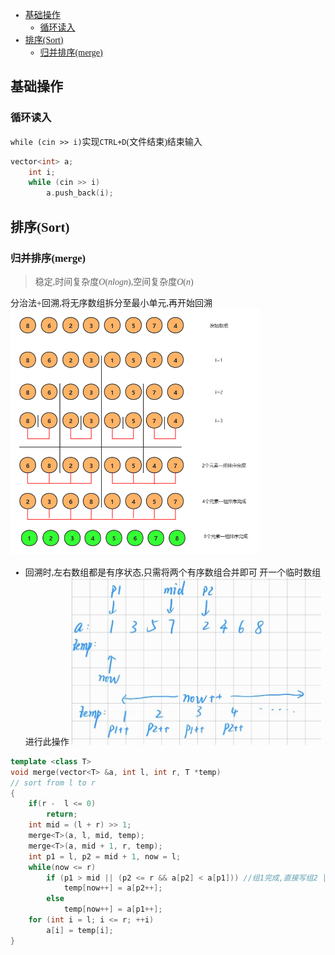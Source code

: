 <font face = "Consolas">
<!-- @import "[TOC]" {cmd="toc" depthFrom=1 depthTo=6 orderedList=false} -->

<!-- code_chunk_output -->

- [基础操作](#基础操作)
  - [循环读入](#循环读入)
- [排序(Sort)](#排序sort)
  - [归并排序(merge)](#归并排序merge)

<!-- /code_chunk_output -->

## 基础操作
### 循环读入
`while (cin >> i)`实现`CTRL+D`(文件结束)结束输入
```c++
vector<int> a;
    int i;
    while (cin >> i)
        a.push_back(i);
```

## 排序(Sort)
### 归并排序(merge)
> 稳定,时间复杂度$O(nlogn)$,空间复杂度$O(n)$

分治法+回溯,将无序数组拆分至最小单元,再开始回溯
<img src="./pics/algo/1.1merge.png" width="400"/>

* 回溯时,左右数组都是有序状态,只需将两个有序数组合并即可
    开一个临时数组进行此操作
    <img src="./pics/algo/1.2merge.jpg" width="400"/>
```c++
template <class T>
void merge(vector<T> &a, int l, int r, T *temp)
// sort from l to r
{
    if(r -  l <= 0)
        return;
    int mid = (l + r) >> 1;
    merge<T>(a, l, mid, temp);
    merge<T>(a, mid + 1, r, temp);
    int p1 = l, p2 = mid + 1, now = l;
    while(now <= r)
        if (p1 > mid || (p2 <= r && a[p2] < a[p1])) //组1完成,直接写组2 ||给出正常写组2的情况(a[p2] < a[p1]),其余都为写组1情况
            temp[now++] = a[p2++];
        else
            temp[now++] = a[p1++];
    for (int i = l; i <= r; ++i)
        a[i] = temp[i];
}
```